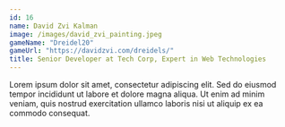 ```yaml
---
id: 16
name: David Zvi Kalman
image: /images/david_zvi_painting.jpeg
gameName: "Dreidel20"
gameUrl: "https://davidzvi.com/dreidels/"
title: Senior Developer at Tech Corp, Expert in Web Technologies
---
```


Lorem ipsum dolor sit amet, consectetur adipiscing elit. Sed do eiusmod tempor incididunt ut labore et dolore magna aliqua. Ut enim ad minim veniam, quis nostrud exercitation ullamco laboris nisi ut aliquip ex ea commodo consequat.
